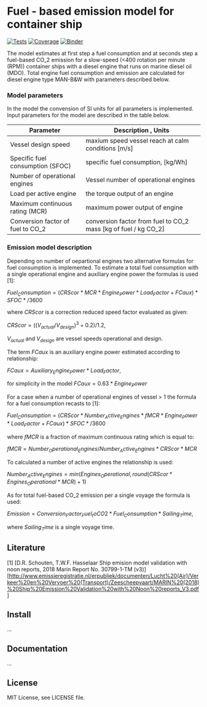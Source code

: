 # Fuel - based emission model for container ship

[![Tests](https://github.com/willirath/rasmus_fuel/workflows/test/badge.svg)](https://github.com/willirath/rasmus_fuel/actions?query=workflow%3Atest)
[![Coverage](https://codecov.io/gh/willirath/rasmus_fuel/branch/master/graphs/badge.svg?branch=master)](https://codecov.io/github/willirath/rasmus_fuel?branch=master)
[![Binder](https://mybinder.org/badge_logo.svg)](https://mybinder.org/v2/gh/willirath/rasmus_fuel/master?filepath=doc%2Fexamples)

The model estimates at first step a fuel consumption and at seconds step a fuel-based CO_2 emission for a slow-speed (<400 rotation per minute (RPM)) container ships with a diesel engine 
that runs on marine diesel oil (MDO). Total engine fuel consumption and emission are calculated for diesel engine type MAN-B&W with parameters described below. 

### Model parameters

In the model the convension of SI units for all parameters is implemented. Input parameters for the model are described in the table below. 

| Parameter | Description , Units | 
| --- | --- |
| Vessel design speed | maxium speed vessel reach at calm conditions [m/s] |
| Specific fuel consumption (SFOC)| specific fuel consumption, [kg/Wh]  |
| Number of operational engines | Vessel number of operational engines |
| Load per active engine | the torque output of an engine |
| Maximum continuous rating (MCR)| maximum power output of engine|
| Conversion factor of fuel to CO_2 | conversion factor from fuel to CO_2 mass [kg of fuel / kg CO_2]| 



### Emission model description

Depending on number of oepartional engines two alternative formulas for fuel consumption is implemented.
To estimate a total fuel consumption with a single operational engine and auxiliary engine power the formulas is used [1]:

$Fuel_Consumption = (CRScor * MCR * Engine_Power  * Load_Factor + FCaux)* SFOC * /3600$     

where $CRScor$ is a correction reduced speed factor evaluated as given:

$CRScor = ((V_{actual}/V_{design}) ^ 3 + 0.2) / 1.2,$

$V_{actual}$  and $V_{design}$ are vessel speeds operational and design. 

The term $FCaux$ is an auxiliary engine power estimated according to relationship:

$FCaux = Auxiliary_Engine_Power * Load_Factor$,

for simplicity in the model $FCaux = 0.63 * Engine_Power$

For a case when a number of operational engines of vessel > 1 the formula for a fuel consumption recasts to [1]:

$Fuel_Consumption = (CRScor * Number_Active_Engines * fMCR * Engine_Power  * Load_Factor + FCaux)* SFOC * /3600$ 

where $fMCR$ is a fraction of maximum continuous rating which is equal to:

$fMCR = Number_Operational_Engines / Number_Active_Engines * CRScor * MCR$

To calculated a number of active engines the relationship is used:

$Number_Active_Engines = min(Engines_Operational, round(CRScor * Engines_Operational * MCR)+1)$

As for total fuel-based CO_2 emission per a single voyage the formula is used: 

$Emission = Conversion_Factor_Fuel_toCO2 * Fuel_Consumption * Sailing_Time,$   

where $Sailing_Time$ is a single voyage time.

## Literature

[1] [D.R. Schouten, T.W.F. Hasselaar Ship emision model validation with noon reports, 2018 Marin Report No. 30799-1-TM (v3)] [http://www.emissieregistratie.nl/erpubliek/documenten/Lucht%20(Air)/Verkeer%20en%20Vervoer%20(Transport)/Zeescheepvaart/MARIN%20(2018)%20Ship%20Emission%20Validation%20with%20Noon%20reports_V3.pdf]

## Install

...

## Documentation

...

## License

MIT License, see LICENSE file.

